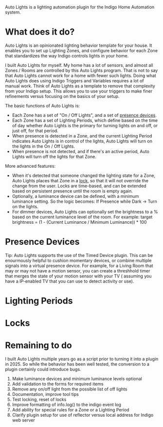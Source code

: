 Auto Lights is a lighting automation plugin for the Indigo Home Automation system.

# What does it do?

Auto Lights is an opinionated lighting behavior template for your house. It enables you to set up Lighting Zones, and
configure behavior for each Zone that standardizes the way Indigo controls lights in your home.

I built Auto Lights for myself. My home has a lot of sensors, and almost all Zones / Rooms are controlled by this Auto
Lights program. That is not to say that Auto Lights cannot work for a home with fewer such lights. Doing what Auto
Lights does using Indigo Triggers and Variables requires a lot of manual work. Think of Auto Lights as a template to
remove that complexity from your Indigo setup. This allows you to use your triggers to make finer refinements versus
focusing on the basics of your setup.

The basic functions of Auto Lights is:

* Each Zone has a set of "On / Off Lights", and a set of [presence devices](#presence-devices).
* Each Zone has a set of Lighting Periods, which define based on the time of day whether Auto Lights is the primary for
  turning lights on and off, or just off, for that period.
* When presence is detected in a Zone, and the current Lighting Period indicates Auto Lights is in control of the
  lights, Auto Lights will turn on the lights in the On / Off Lights.
* When presence is not detected, and if there's an active period, Auto Lights will turn off the lights for that Zone.

More advanced features:

* When it's detected that someone changed the lighting state for a Zone, Auto Lights places that Zone in
  a [lock](#locks), so that
  it will not override the change from the user. Locks are time-based, and can be extended based on persistent presence
  until the room is empty again.
* Optionally, a luminance device can be defined, with a minimum luminance setting. So the logic becomes: If Presence
  while Dark -> Turn on the lights.
* For dimmer devices, Auto Lights can optionally set the brightness to a % based on the current luminance level of the
  room. For example: target brightness = (1 - (Current Luminance / Minimum Luminance)) * 100

# Presence Devices

Tip: Auto Lights supports the use of the Timed Device plugin. This can be enourmously helpful to cushion momentary
devices, or combine multiple signals into a virtual presence device. For example, for a Living Room that may or may not
have a motion sensor, you can create a threshhold timer that merges the state of your motion sensor with your TV (
assuming you have a IP-enabled TV that you can use to detect activity or use).

# Lighting Periods

# Locks

# Remaining to do

I built Auto Lights multiple years go as a script prior to turning it into a plugin in 2025. So while the behavior has
been well tested, the conversion to a plugin certainly could introduce bugs.

1. Make luminance devices and minimum luminance levels optional
2. Add validation to the forms for required items
3. Remove any on/off light from the possible list of off lights
4. Documentation, improve tool tips
5. Test locking, reset of locks
6. Improve formatting of info.log() to the indigo event log
7. Add ability for special rules for a Zone or a Lighting Period
8. Clarify plugin setup for use of reflector versus local address for Indigo web server

